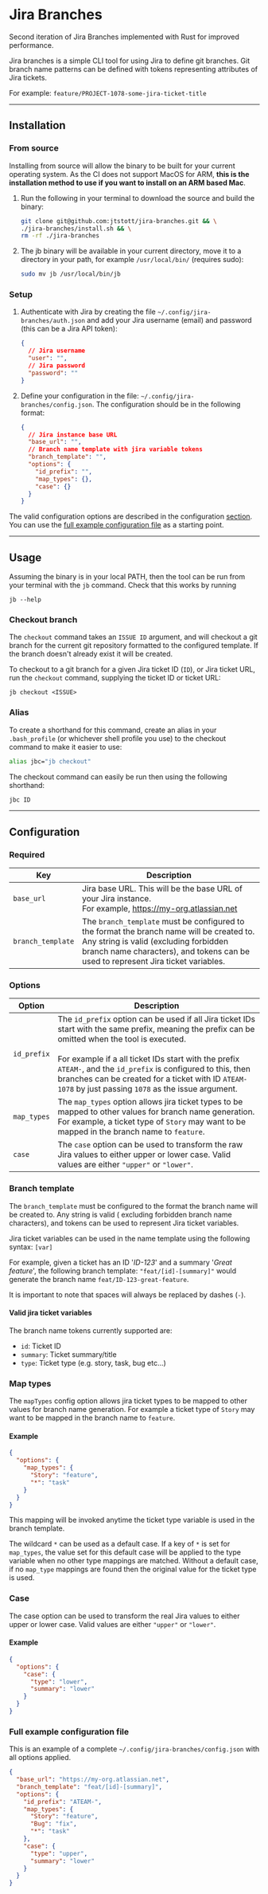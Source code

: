 # Jira Branches

Second iteration of Jira Branches implemented with Rust for improved performance.

Jira branches is a simple CLI tool for using Jira to define git branches. Git branch name patterns can be defined with
tokens representing attributes of Jira tickets.

For example: `feature/PROJECT-1078-some-jira-ticket-title`

---

## Installation

### From source

Installing from source will allow the binary to be built for your current operating system. As the CI does not support
MacOS for ARM, **this is the installation method to use if you want to install on an ARM based Mac**.

1. Run the following in your terminal to download the source and build the binary:
   ```bash
   git clone git@github.com:jtstott/jira-branches.git && \
   ./jira-branches/install.sh && \
   rm -rf ./jira-branches
   ```
2. The jb binary will be available in your current directory, move it to a directory in your path, for
   example `/usr/local/bin/` (requires sudo):
   ```bash
   sudo mv jb /usr/local/bin/jb
   ```

### Setup
1. Authenticate with Jira by creating the file `~/.config/jira-branches/auth.json` and add your Jira username (email) and
   password (this can be a Jira API token):
   ```json lines
   {
     // Jira username
     "user": "",
     // Jira password
     "password": ""
   }
   ```

2. Define your configuration in the file: `~/.config/jira-branches/config.json`. The configuration should be in the
   following format:
   ```json lines
   {
     // Jira instance base URL
     "base_url": "",
     // Branch name template with jira variable tokens
     "branch_template": "",
     "options": {
       "id_prefix": "",
       "map_types": {},
       "case": {}
     }
   }
   ```

The valid configuration options are described in the configuration [section](#configuration). You can use
the [full example configuration file](#full-example-configuration-file) as a starting point.

---

## Usage

Assuming the binary is in your local PATH, then the tool can be run from your terminal with the `jb` command.
Check that this works by running

```shell
jb --help
```

### Checkout branch

The `checkout` command takes an `ISSUE ID` argument, and will checkout a git branch for the current git repository
formatted to the configured template. If the branch doesn't already exist it will be created.

To checkout to a git branch for a given Jira ticket ID (`ID`), or Jira ticket URL, run the `checkout` command, supplying
the ticket ID or ticket URL:

```shell
jb checkout <ISSUE>
```

### Alias

To create a shorthand for this command, create an alias in your `.bash_profile` (or whichever shell profile you use) to the checkout
command to make it easier to use:

```bash
alias jbc="jb checkout"
```

The checkout command can easily be run then using the following shorthand:

```bash
jbc ID
```

---

## Configuration

### Required

| Key               | Description                                                                                                                                                                                                             |
|-------------------|-------------------------------------------------------------------------------------------------------------------------------------------------------------------------------------------------------------------------|
| `base_url`        | Jira base URL. This will be the base URL of your Jira instance.<br/>For example, https://my-org.atlassian.net                                                                                                           |
| `branch_template` | The `branch_template` must be configured to the format the branch name will be created to. Any string is valid (excluding forbidden branch name characters), and tokens can be used to represent Jira ticket variables. |

### Options

| Option      | Description                                                                                                                                                                                                                                                                                                                                                                          |
|-------------|--------------------------------------------------------------------------------------------------------------------------------------------------------------------------------------------------------------------------------------------------------------------------------------------------------------------------------------------------------------------------------------|
| `id_prefix` | The `id_prefix` option can be used if all Jira ticket IDs start with the same prefix, meaning the prefix can be omitted when the tool is executed.<br/><br/>For example if a all ticket IDs start with the prefix `ATEAM-`, and the `id_prefix` is configured to this, then branches can be created for a ticket with ID  `ATEAM-1078` by just passing `1078` as the issue argument. |
| `map_types` | The `map_types` option allows jira ticket types to be mapped to other values for branch name generation. For example, a ticket type of `Story` may want to be mapped in the branch name to `feature`.                                                                                                                                                                                |
| `case`      | The `case` option can be used to transform the raw Jira values to either upper or lower case. Valid values are either `"upper"` or `"lower"`.                                                                                                                                                                                                                                        |

### Branch template

The `branch_template` must be configured to the format the branch name will be created to. Any string is valid (
excluding
forbidden branch name characters), and tokens can be used to represent Jira ticket variables.

Jira ticket variables can be used in the name template using the following syntax: `[var]`

For example, given a ticket has an ID '_ID-123_' and a summary '_Great feature_', the following branch
template: `"feat/[id]-[summary]"` would generate the branch name `feat/ID-123-great-feature`.

It is important to note that spaces will always be replaced by dashes (`-`).

#### Valid jira ticket variables

The branch name tokens currently supported are:

- `id`: Ticket ID
- `summary`: Ticket summary/title
- `type`: Ticket type (e.g. story, task, bug etc...)

### Map types

The `mapTypes` config option allows jira ticket types to be mapped to other values for branch name generation. For
example a ticket type of `Story` may want to be mapped in the branch name to `feature`.

#### Example

```json
{
  "options": {
    "map_types": {
      "Story": "feature",
      "*": "task"
    }
  }
}
```

This mapping will be invoked anytime the ticket type variable is used in the branch template.

The wildcard `*` can be used as a default case. If a key of `*` is set for `map_types`, the value set for this default
case will be applied to the type variable when no other type mappings are matched. Without a default case, if
no `map_type` mappings are found then the original value for the ticket type is used.

### Case

The case option can be used to transform the real Jira values to either upper or lower case. Valid values are
either `"upper"` or `"lower"`.

#### Example

```json
{
  "options": {
    "case": {
      "type": "lower",
      "summary": "lower"
    }
  }
}
```

### Full example configuration file

This is an example of a complete `~/.config/jira-branches/config.json` with all options applied.

```json
{
  "base_url": "https://my-org.atlassian.net",
  "branch_template": "feat/[id]-[summary]",
  "options": {
    "id_prefix": "ATEAM-",
    "map_types": {
      "Story": "feature",
      "Bug": "fix",
      "*": "task"
    },
    "case": {
      "type": "upper",
      "summary": "lower"
    }
  }
}
```
